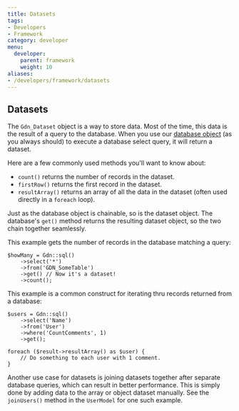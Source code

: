 ```yaml
---
title: Datasets
tags:
- Developers
- Framework
category: developer
menu:
  developer:
    parent: framework
    weight: 10
aliases:
- /developers/framework/datasets
---
```

## Datasets

The `Gdn_Dataset` object is a way to store data. Most of the time, this data is the result of a query to the database. When you use our [database object](/developer/framework/database) (as you always should) to execute a database select query, it will return a dataset.

Here are a few commonly used methods you'll want to know about:

* `count()` returns the number of records in the dataset.
* `firstRow()` returns the first record in the dataset.
* `resultArray()` returns an array of all the data in the dataset (often used directly in a `foreach` loop).

Just as the database object is chainable, so is the dataset object. The database's `get()` method returns the resulting dataset object, so the two chain together seamlessly.

This example gets the number of records in the database matching a query:

```
$howMany = Gdn::sql()
    ->select('*')
    ->from('GDN_SomeTable')
    ->get() // Now it's a dataset!
    ->count();
```

This example is a common construct for iterating thru records returned from a database:

```
$users = Gdn::sql()
    ->select('Name')
    ->from('User')
    ->where('CountComments', 1)
    ->get();

foreach ($result->resultArray() as $user) {
	// Do something to each user with 1 comment.
}
```

Another use case for datasets is joining datasets together after separate database queries, which can result in better performance. This is simply done by adding data to the array or object dataset manually. See the `joinUsers()` method in the `UserModel` for one such example.
